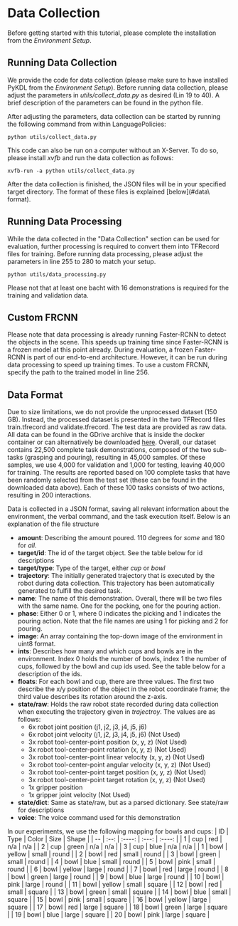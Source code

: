 # Data Collection

Before getting started with this tutorial, please complete the installation from the _Environment Setup_.

## Running Data Collection
We provide the code for data collection (please make sure to have installed PyKDL from the _Environment Setup_). Before running data collection, please adjust the parameters in _utils/collect\_data.py_ as desired (Lin 19 to 40). A brief description of the parameters can be found in the python file. 

After adjusting the parameters, data collection can be started by running the following command from within LanguagePolicies:

```
python utils/collect_data.py
```

This code can also be run on a computer without an X-Server. To do so, please install _xvfb_ and run the data collection as follows:
```
xvfb-run -a python utils/collect_data.py
```

After the data collection is finished, the JSON files will be in your specified target directory. The format of these files is explained [below](#data\ format).

## Running Data Processing
While the data collected in the "Data Collection" section can be used for evaluation, further processing is required to convert them into TFRecord files for training. Before running data processing, please adjust the parameters in line 255 to 280 to match your setup. 
```
python utils/data_processing.py
```
Please not that at least one bacht with 16 demonstrations is required for the training and validation data.

## Custom FRCNN
Please note that data processing is already running Faster-RCNN to detect the objects in the scene. This speeds up training time since Faster-RCNN is a frozen model at this point already. During evaluation, a frozen Faster-RCNN is part of our end-to-end architecture. However, it can be run during data processing to speed up training times. To use a custom FRCNN, specify the path to the trained model in line 256.

## Data Format
Due to size limitations, we do not provide the unprocessed dataset (150 GB). Instead, the processed dataset is presented in the two TFRecord files train.tfrecord and validate.tfrecord. The test data are provided as raw data. All data can be found in the GDrive archive that is inside the docker container or can alternatively be downloaded [here](https://drive.google.com/uc?id=1hxHmeBEWxhaiIFYW4BKpatz_AFnmqNxt). Overall, our dataset contains 22,500 complete task demonstrations, composed of the two sub-tasks (grasping and pouring), resulting in 45,000 samples. Of these samples, we use 4,000 for validation and 1,000 for testing, leaving 40,000 for training. The results are reported based on 100 complete tasks that have been randomly selected from the test set (these can be found in the downloaded data above). Each of these 100 tasks consists of two actions, resulting in 200 interactions.

Data is collected in a JSON format, saving all relevant information about the environment, the verbal command, and the task execution itself. Below is an explanation of the file structure

- __amount__: Describing the amount poured. 110 degrees for _some_ and 180 for _all_.
- __target/id__: The id of the target object. See the table below for id descriptions
- __target/type__: Type of the target, either _cup_ or _bowl_
- __trajectory__: The initially generated trajectory that is executed by the robot during data collection. This trajectory has been automatically generated to fulfill the desired task.
- __name__: The name of this demonstration. Overall, there will be two files with the same name. One for the pocking, one for the pouring action.
- __phase__: Either 0 or 1, where 0 indicates the picking and 1 indicates the pouring action. Note that the file names are using 1 for picking and 2 for pouring.
- __image__: An array containing the top-down image of the environment in uint8 format. 
- __ints__: Describes how many and which cups and bowls are in the environment. Index 0 holds the number of bowls, index 1 the number of cups, followed by the bowl and cup ids used. See the table below for a description of the ids.
- __floats__: For each bowl and cup, there are three values. The first two describe the x/y position of the object in the robot coordinate frame; the third value describes its rotation around the z-axis. 
- __state/raw__: Holds the raw robot state recorded during data collection when executing the trajectory given in _trajectroy_. The values are as follows: 
    - 6x robot joint position (j1, j2, j3, j4, j5, j6)
    - 6x robot joint velocity (j1, j2, j3, j4, j5, j6) (Not Used)
    - 3x robot tool-center-point position (x, y, z) (Not Used)
    - 3x robot tool-center-point rotation (x, y, z) (Not Used)
    - 3x robot tool-center-point linear velocity (x, y, z) (Not Used)
    - 3x robot tool-center-point angular velocity (x, y, z) (Not Used)
    - 3x robot tool-center-point target position (x, y, z) (Not Used)
    - 3x robot tool-center-point target rotation (x, y, z) (Not Used)
    - 1x gripper position
    - 1x gripper joint velocity (Not Used)
- __state/dict__: Same as state/raw, but as a parsed dictionary. See state/raw for descriptions
- __voice__: The voice command used for this demonstration

In our experiments, we use the following mapping for bowls and cups:
| ID | Type | Color  | Size  | Shape  |
| -- | :--: | :----: | :---: | :----: |
| 1  | cup  | red    |  n/a  |  n/a   |
| 2  | cup  | green  |  n/a  |  n/a   |
| 3  | cup  | blue   |  n/a  |  n/a   |
| 1  | bowl | yellow | small | round  |
| 2  | bowl | red    | small | round  |
| 3  | bowl | green  | small | round  |
| 4  | bowl | blue   | small | round  |
| 5  | bowl | pink   | small | round  |
| 6  | bowl | yellow | large | round  |
| 7  | bowl | red    | large | round  |
| 8  | bowl | green  | large | round  |
| 9  | bowl | blue   | large | round  |
| 10 | bowl | pink   | large | round  |
| 11 | bowl | yellow | small | square |
| 12 | bowl | red    | small | square |
| 13 | bowl | green  | small | square |
| 14 | bowl | blue   | small | square |
| 15 | bowl | pink   | small | square |
| 16 | bowl | yellow | large | square |
| 17 | bowl | red    | large | square |
| 18 | bowl | green  | large | square |
| 19 | bowl | blue   | large | square |
| 20 | bowl | pink   | large | square |

